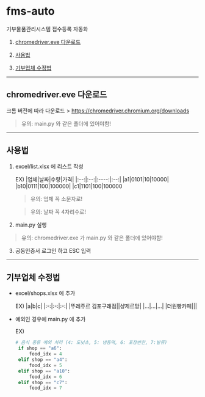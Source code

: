 # fms-auto

기부물품관리시스템 접수등록 자동화

1. <a href="https://github.com/MS269/fms-auto#chromedriver.eve-다운로드">chromedriver.eve 다운로드</a>

2. <a href="https://github.com/MS269/fms-auto#사용법">사용법</a>

3. <a href="https://github.com/MS269/fms-auto#기부업체-수정법">기부업체 수정법</a>

---

## chromedriver.eve 다운로드

크롬 버전에 따라 다운로드 >
https://chromedriver.chromium.org/downloads

> 유의: main.py 와 같은 폴더에 있어야함!

---

## 사용법

1.  excel/list.xlsx 에 리스트 작성

    EX)
    |업체|날짜|수량|가격|
    |:--:|:--:|:----:|:--:|
    |a1|0101|10|10000|
    |b10|0111|100|100000|
    |c1|1101|100|100000

    > 유의: 업체 꼭 소문자로!

    > 유의: 날짜 꼭 4자리수로!

2.  main.py 실행

> 유의: chromedriver.exe 가 main.py 와 같은 폴더에 있어야함!

3. 공동인증서 로그인 하고 ESC 입력

---

## 기부업체 수정법

- excel/shops.xlsx 에 추가

  EX)
  |a|b|c|
  |:-:|:-:|:-:|
  |뚜레쥬르 김포구래점||샹제르망|
  |...|...|...|
  |더원빵카페|||

- 예외인 경우에 main.py 에 추가

  EX)

  ```py
  # 음식 종류 예외 처리 (4: 도넛츠, 5: 냉동떡, 6: 포장반찬, 7:발류)
   if shop == "a6":
       food_idx = 4
   elif shop == "a4":
       food_idx = 5
   elif shop == "a10":
       food_idx = 6
   elif shop == "c7":
       food_idx = 7
  ```
